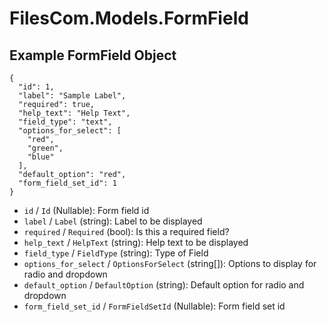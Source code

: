 # FilesCom.Models.FormField

## Example FormField Object

```
{
  "id": 1,
  "label": "Sample Label",
  "required": true,
  "help_text": "Help Text",
  "field_type": "text",
  "options_for_select": [
    "red",
    "green",
    "blue"
  ],
  "default_option": "red",
  "form_field_set_id": 1
}
```

* `id` / `Id`  (Nullable<Int64>): Form field id
* `label` / `Label`  (string): Label to be displayed
* `required` / `Required`  (bool): Is this a required field?
* `help_text` / `HelpText`  (string): Help text to be displayed
* `field_type` / `FieldType`  (string): Type of Field
* `options_for_select` / `OptionsForSelect`  (string[]): Options to display for radio and dropdown
* `default_option` / `DefaultOption`  (string): Default option for radio and dropdown
* `form_field_set_id` / `FormFieldSetId`  (Nullable<Int64>): Form field set id
